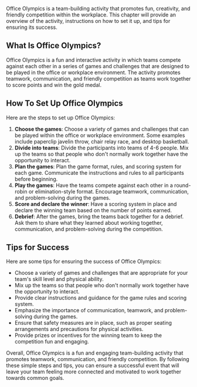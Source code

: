 
Office Olympics is a team-building activity that promotes fun, creativity, and friendly competition within the workplace. This chapter will provide an overview of the activity, instructions on how to set it up, and tips for ensuring its success.

What Is Office Olympics?
------------------------

Office Olympics is a fun and interactive activity in which teams compete against each other in a series of games and challenges that are designed to be played in the office or workplace environment. The activity promotes teamwork, communication, and friendly competition as teams work together to score points and win the gold medal.

How To Set Up Office Olympics
-----------------------------

Here are the steps to set up Office Olympics:

1. **Choose the games**: Choose a variety of games and challenges that can be played within the office or workplace environment. Some examples include paperclip javelin throw, chair relay race, and desktop basketball.
2. **Divide into teams**: Divide the participants into teams of 4-6 people. Mix up the teams so that people who don't normally work together have the opportunity to interact.
3. **Plan the games**: Plan the game format, rules, and scoring system for each game. Communicate the instructions and rules to all participants before beginning.
4. **Play the games**: Have the teams compete against each other in a round-robin or elimination-style format. Encourage teamwork, communication, and problem-solving during the games.
5. **Score and declare the winner**: Have a scoring system in place and declare the winning team based on the number of points earned.
6. **Debrief**: After the games, bring the teams back together for a debrief. Ask them to share what they learned about working together, communication, and problem-solving during the competition.

Tips for Success
----------------

Here are some tips for ensuring the success of Office Olympics:

* Choose a variety of games and challenges that are appropriate for your team's skill level and physical ability.
* Mix up the teams so that people who don't normally work together have the opportunity to interact.
* Provide clear instructions and guidance for the game rules and scoring system.
* Emphasize the importance of communication, teamwork, and problem-solving during the games.
* Ensure that safety measures are in place, such as proper seating arrangements and precautions for physical activities.
* Provide prizes or incentives for the winning team to keep the competition fun and engaging.

Overall, Office Olympics is a fun and engaging team-building activity that promotes teamwork, communication, and friendly competition. By following these simple steps and tips, you can ensure a successful event that will leave your team feeling more connected and motivated to work together towards common goals.
